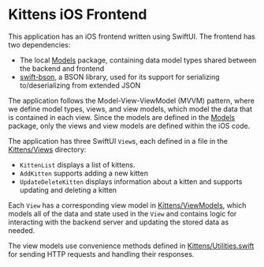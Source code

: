 # Kittens iOS Frontend

This application has an iOS frontend written using SwiftUI. The frontend has two dependencies:
* The local [Models](../Models/) package, containing data model types shared between the backend and frontend
* [swift-bson](https://github.com/mongodb/swift-bson), a BSON library, used for its support for serializing to/deserializing from extended JSON

The application follows the Model-View-ViewModel (MVVM) pattern, where we define model types, views, and view models, which model the data that is contained in each view. Since the models are defined in the [Models](../Models) package, only the views and view models are defined within the iOS code.

The application has three SwiftUI `View`s, each defined in a file in the [Kittens/Views](./Kittens/Views) directory:
* `KittenList` displays a list of kittens.
* `AddKitten` supports adding a new kitten
* `UpdateDeleteKitten` displays information about a kitten and supports updating and deleting a kitten

Each `View` has a corresponding view model in [Kittens/ViewModels](./Kittens/ViewModels/), which models all of the data and state used in the `View` and contains logic for interacting with the backend server and updating the stored data as needed. 

The view models use convenience methods defined in [Kittens/Utilities.swift](./Kittens/) for sending HTTP requests and handling their responses.
